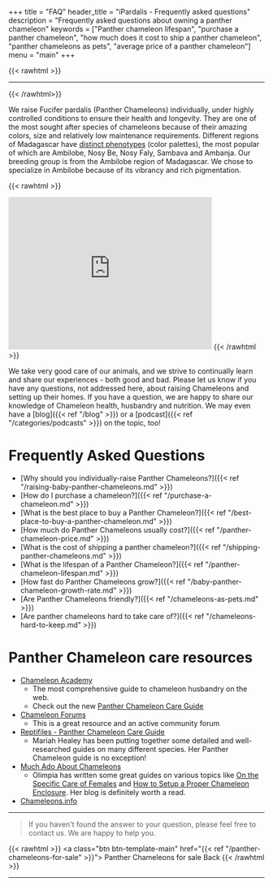 +++
title = "FAQ"
header_title = "iPardalis - Frequently asked questions"
description = "Frequently asked questions about owning a panther chameleon"
keywords = ["Panther chameleon lifespan", "purchase a panther chameleon", "how much does it cost to ship a panther chameleon", "panther chameleons as pets", "average price of a panther chameleon"]
menu = "main"
+++

{{< rawhtml >}}

<script src="https://static.elfsight.com/platform/platform.js" data-use-service-core defer></script>
<div class="elfsight-app-1b874426-40dd-49ce-8935-bce54880fb13" data-elfsight-app-lazy></div>
<hr>
{{< /rawhtml>}}

We raise Fucifer pardalis (Panther Chameleons) individually, under highly controlled conditions to ensure their health and longevity. They are one of the most sought after species of chameleons because of their amazing colors, size and relatively low maintenance requirements. Different regions of Madagascar have [distinct phenotypes](https://www.madcham.de/en/category/chamaeleons-habitatsdaten/lokalformen-von-furcifer-pardalis/) (color palettes), the most popular of which are Ambilobe, Nosy Be, Nosy Faly, Sambava and Ambanja. Our breeding group is from the Ambilobe region of Madagascar. We chose to specialize in Ambilobe because of its vibrancy and rich pigmentation. 

{{< rawhtml >}}
<iframe src="https://www.google.com/maps/embed?pb=!1m18!1m12!1m3!1d311974.95676865586!2d49.026378432219275!3d-13.191175344746163!2m3!1f0!2f0!3f0!3m2!1i1024!2i768!4f13.1!3m3!1m2!1s0x2214f52f0a812659%3A0x1b97fc64fe096001!2sAmbilobe%2C%20Madagascar!5e1!3m2!1sen!2sus!4v1707187400333!5m2!1sen!2sus" width="400" height="300" style="border:0;" allowfullscreen="" loading="lazy" referrerpolicy="no-referrer-when-downgrade"></iframe>
{{< /rawhtml >}}

We take very good care of our animals, and we strive to continually learn and share our experiences - both good and bad. Please let us know if you have any questions, not addressed here, about raising Chameleons and setting up their homes.  If you have a question, we are happy to share our knowledge of Chameleon health, husbandry and nutrition. We may even have a [blog]({{< ref "/blog" >}}) or a [podcast]({{< ref "/categories/podcasts" >}}) on the topic, too!

# Frequently Asked Questions
- [Why should you individually-raise Panther Chameleons?]({{< ref "/raising-baby-panther-chameleons.md" >}})
- [How do I purchase a chameleon?]({{< ref "/purchase-a-chameleon.md" >}})
- [What is the best place to buy a Panther Chameleon?]({{< ref "/best-place-to-buy-a-panther-chameleon.md" >}})
- [How much do Panther Chameleons usually cost?]({{< ref "/panther-chameleon-price.md" >}})
- [What is the cost of shipping a panther chameleon?]({{< ref "/shipping-panther-chameleons.md" >}})
- [What is the lifespan of a Panther Chameleon?]({{< ref "/panther-chameleon-lifespan.md" >}})
- [How fast do Panther Chameleons grow?]({{< ref "/baby-panther-chameleon-growth-rate.md" >}})
- [Are Panther Chameleons friendly?]({{< ref "/chameleons-as-pets.md" >}})
- [Are panther chameleons hard to take care of?]({{< ref "/chameleons-hard-to-keep.md" >}})

# Panther Chameleon care resources

- [Chameleon Academy](https://chameleonacademy.com/)
  - The most comprehensive guide to chameleon husbandry on the web.
  - Check out the new [Panther Chameleon Care Guide](https://chameleonacademy.com/panther-chameleon-care/)
- [Chameleon Forums](https://www.chameleonforums.com/)
  - This is a great resource and an active community forum
- [Reptifiles - Panther Chameleon Care Guide](https://reptifiles.com/panther-chameleon-care-sheet/)
  - Mariah Healey has been putting together some detailed and well-researched guides on many different species. Her Panther Chameleon guide is no exception!
- [Much Ado About Chameleons](http://www.muchadoaboutchameleons.com/)
  - Olimpia has written some great guides on various topics like [On the Specific Care of Females](http://www.muchadoaboutchameleons.com/2012/05/on-specific-care-of-females.html) and [How to Setup a Proper Chameleon Enclosure](http://www.muchadoaboutchameleons.com/2012/04/how-to-set-up-proper-chameleon.html). Her blog is definitely worth a read.
- [Chameleons.info](https://www.chameleons.info/en/furcifer-pardalis/)
---

> If you haven't found the answer to your question, please feel free to contact us. We are happy to help you.

{{< rawhtml >}}
<a class="btn btn-template-main" href="{{< ref "/panther-chameleons-for-sale" >}}"> Panther Chameleons for sale <i class="fas fa-backward"></i> Back </a>
{{< /rawhtml >}}

<hr>